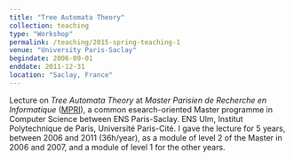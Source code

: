```yaml
---
title: "Tree Automata Theory"
collection: teaching
type: "Workshop"
permalink: /teaching/2015-spring-teaching-1
venue: "University Paris-Saclay"
begindate: 2006-09-01
enddate: 2011-12-31
location: "Saclay, France"
---
```


Lecture on _Tree Automata Theory_ at _Master Parisien de Recherche en Informatique_ 
([MPRI](https://wikimpri.dptinfo.ens-paris-saclay.fr/doku.php?id=start)), 
a common esearch-oriented Master programme in Computer Science
between ENS Paris-Saclay. ENS Ulm, Institut Polytechnique de Paris, Université Paris-Cité.
I gave the lecture for 5 years, between 2006 and 2011 (36h/year), 
as a module of level 2 of the Master in 2006 and 2007, 
and a module of level 1 for the other years.
